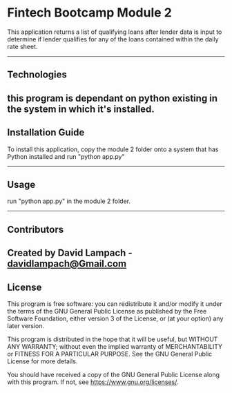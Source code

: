 # Fintech Bootcamp Module 2

This application returns a list of qualifying loans after lender data is input to determine if lender qualifies for any of the loans contained within the daily rate sheet.

---

## Technologies

this program is dependant on python existing in the system in which it's installed.
---

## Installation Guide

To install this application, copy the module 2 folder onto a system that has Python installed and run "python app.py"

---

## Usage

run "python app.py" in the module 2 folder.

---

## Contributors

Created by David Lampach - davidlampach@Gmail.com
---

## License

This program is free software: you can redistribute it and/or modify it under the terms of the GNU General Public License as published by the Free Software Foundation, either version 3 of the License, or (at your option) any later version.

This program is distributed in the hope that it will be useful, but WITHOUT ANY WARRANTY; without even the implied warranty of MERCHANTABILITY or FITNESS FOR A PARTICULAR PURPOSE. See the GNU General Public License for more details.

You should have received a copy of the GNU General Public License along with this program. If not, see <https://www.gnu.org/licenses/>.
